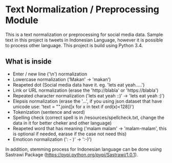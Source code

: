 # Text Normalization / Preprocessing Module

This is a text normalization or preprocessing for social media data. Sample text in this project is tweets in Indonesian Language, however it is possible to process other language. This project is build using Python 3.4.

## What is inside

* Enter / new line ('\n') normalization
* Lowercase normalization ('Makan' -> 'makan')
* Reapeted dot (Social media data have it. eg. 'lets eat yeah.....')
* Link or URL normalization (erase the 'http://blabla' or 'https://blabla')
* Repeated character normalization ('lets eat yeah ::)' -> 'lets eat yeah :)')
* Elepsis normalization (erase the '…', if you using json dataset that have unicode use: 'text = "".join([x for x in text if ord(x)<128])')
* Tokenization (sentence and word)
* Spelling check (correct spell is in /resources/spellcheck.txt, change the data in it for better cheker and other language)
* Reapeted word that has meaning ('malam malam' -> 'malam-malam', this is optional if needed, earase if the case not need this)
* Emoticon normalization (': - )' -> ':-)')

In addition, stemming process for Indonesian language can be done using Sastrawi Package (https://pypi.python.org/pypi/Sastrawi/1.0.1).